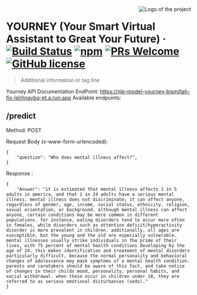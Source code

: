 <img src="https://user-images.githubusercontent.com/89693955/173196650-5da9c1c4-c5ee-407c-85c6-0f491dfe8c5e.png" alt="Logo of the project" align="right">

# YOURNEY (Your Smart Virtual Assistant to Great Your Future) &middot; [![Build Status](https://img.shields.io/travis/npm/npm/latest.svg?style=flat-square)](https://travis-ci.org/npm/npm) [![npm](https://img.shields.io/npm/v/npm.svg?style=flat-square)](https://www.npmjs.com/package/npm) [![PRs Welcome](https://img.shields.io/badge/PRs-welcome-brightgreen.svg?style=flat-square)](http://makeapullrequest.com) [![GitHub license](https://img.shields.io/badge/license-MIT-blue.svg?style=flat-square)](https://github.com/your/your-project/blob/master/LICENSE)
> Additional information or tag line

Yourney API Documentation EndPoint: https://nlp-model-yourney-bismillah-fix-lslrhnaybq-et.a.run.app Available endpoints:

## /predict

Method: POST

Request Body (x-www-form-urlencoded):

```shell
{
    "question": "Who does mental illness affect?",
}
```

Response :

```shell
{
    "Answer": "it is estimated that mental illness affects 1 in 5 adults in america, and that 1 in 24 adults have a serious mental illness. mental illness does not discriminate; it can affect anyone, regardless of gender, age, income, social status, ethnicity, religion, sexual orientation, or background. although mental illness can affect anyone, certain conditions may be more common in different populations. for instance, eating disorders tend to occur more often in females, while disorders such as attention deficit/hyperactivity disorder is more prevalent in children. additionally, all ages are susceptible, but the young and the old are especially vulnerable. mental illnesses usually strike individuals in the prime of their lives, with 75 percent of mental health conditions developing by the age of 24. this makes identification and treatment of mental disorders particularly difficult, because the normal personality and behavioral changes of adolescence may mask symptoms of a mental health condition. parents and caretakers should be aware of this fact, and take notice of changes in their childs mood, personality, personal habits, and social withdrawal. when these occur in children under 18, they are referred to as serious emotional disturbances (seds)."
}
```
